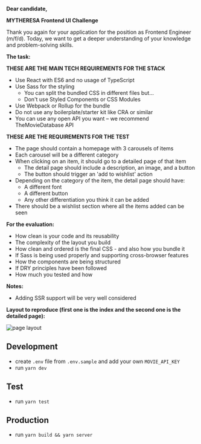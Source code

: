**Dear candidate,**

**MYTHERESA Frontend UI Challenge**

Thank you again for your application for the position as Frontend Engineer (m/f/d). Today, we want to get a deeper understanding of your knowledge and problem-solving skills.

**The task:**

**THESE ARE THE MAIN TECH REQUIREMENTS FOR THE STACK**

- Use React with ES6 and no usage of TypeScript
- Use Sass for the styling
  - You can split the bundled CSS in different files but...
  - Don't use Styled Components or CSS Modules
- Use Webpack or Rollup for the bundle
- Do not use any boilerplate/starter kit like CRA or similar
- You can use any open API you want – we recommend TheMovieDatabase API

**THESE ARE THE REQUIREMENTS FOR THE TEST**

- The page should contain a homepage with 3 carousels of items
- Each carousel will be a different category
- When clicking on an item, it should go to a detailed page of that item
  - The detail page should include a description, an image, and a button
  - The button should trigger an 'add to wishlist' action
- Depending on the category of the item, the detail page should have:
  - A different font
  - A different button
  - Any other differentiation you think it can be added
- There should be a wishlist section where all the items added can be seen

**For the evaluation:**

- How clean is your code and its reusability
- The complexity of the layout you build
- How clean and ordered is the final CSS - and also how you bundle it
- If Sass is being used properly and supporting cross-browser features
- How the components are being structured
- If DRY principles have been followed
- How much you tested and how

**Notes:**

- Adding SSR support will be very well considered

**Layout to reproduce (first one is the index and the second one is the detailed page):**

![page layout](https://camo.githubusercontent.com/e4c4321de465223e1315045c333a8bb0fc05499f42f1ba010da8469fd2bbec58/68747470733a2f2f692e696d6775722e636f6d2f6f745057764b622e706e67)


## Development
- create `.env` file from `.env.sample` and add your own `MOVIE_API_KEY`
- run `yarn dev`

## Test
- run `yarn test`

## Production
- run `yarn build && yarn server`
